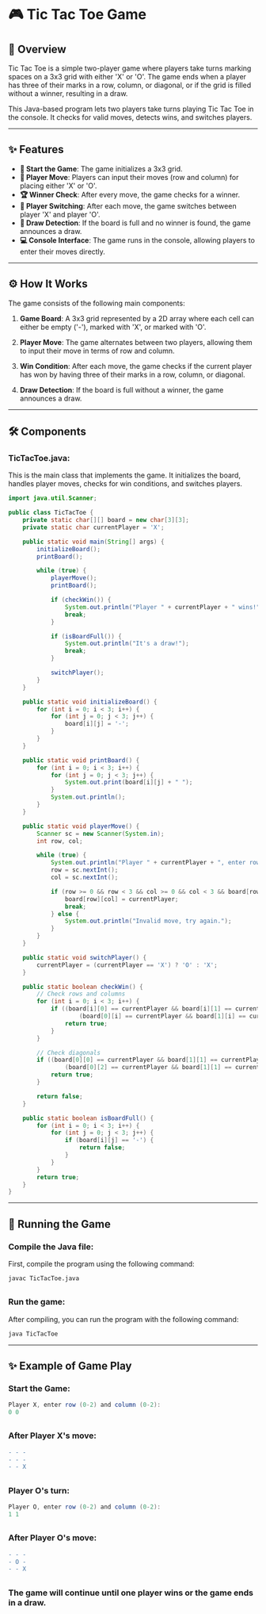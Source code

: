 # 🎮 Tic Tac Toe Game

## 📜 Overview
Tic Tac Toe is a simple two-player game where players take turns marking spaces on a 3x3 grid with either 'X' or 'O'. The game ends when a player has three of their marks in a row, column, or diagonal, or if the grid is filled without a winner, resulting in a draw.

This Java-based program lets two players take turns playing Tic Tac Toe in the console. It checks for valid moves, detects wins, and switches players.

---

## ✨ Features

- **🏁 Start the Game**: The game initializes a 3x3 grid.
- **📝 Player Move**: Players can input their moves (row and column) for placing either 'X' or 'O'.
- **🏆 Winner Check**: After every move, the game checks for a winner.
- **🤝 Player Switching**: After each move, the game switches between player 'X' and player 'O'.
- **🔁 Draw Detection**: If the board is full and no winner is found, the game announces a draw.
- **💻 Console Interface**: The game runs in the console, allowing players to enter their moves directly.

---

## ⚙️ How It Works

The game consists of the following main components:

1. **Game Board**:
   A 3x3 grid represented by a 2D array where each cell can either be empty ('-'), marked with 'X', or marked with 'O'.

2. **Player Move**:
   The game alternates between two players, allowing them to input their move in terms of row and column.

3. **Win Condition**:
   After each move, the game checks if the current player has won by having three of their marks in a row, column, or diagonal.

4. **Draw Detection**:
   If the board is full without a winner, the game announces a draw.

---

## 🛠 Components

### **TicTacToe.java**:
This is the main class that implements the game. It initializes the board, handles player moves, checks for win conditions, and switches players.

```java
import java.util.Scanner;

public class TicTacToe {
    private static char[][] board = new char[3][3];
    private static char currentPlayer = 'X';

    public static void main(String[] args) {
        initializeBoard();
        printBoard();

        while (true) {
            playerMove();
            printBoard();

            if (checkWin()) {
                System.out.println("Player " + currentPlayer + " wins!");
                break;
            }

            if (isBoardFull()) {
                System.out.println("It's a draw!");
                break;
            }

            switchPlayer();
        }
    }

    public static void initializeBoard() {
        for (int i = 0; i < 3; i++) {
            for (int j = 0; j < 3; j++) {
                board[i][j] = '-';
            }
        }
    }

    public static void printBoard() {
        for (int i = 0; i < 3; i++) {
            for (int j = 0; j < 3; j++) {
                System.out.print(board[i][j] + " ");
            }
            System.out.println();
        }
    }

    public static void playerMove() {
        Scanner sc = new Scanner(System.in);
        int row, col;

        while (true) {
            System.out.println("Player " + currentPlayer + ", enter row (0-2) and column (0-2): ");
            row = sc.nextInt();
            col = sc.nextInt();

            if (row >= 0 && row < 3 && col >= 0 && col < 3 && board[row][col] == '-') {
                board[row][col] = currentPlayer;
                break;
            } else {
                System.out.println("Invalid move, try again.");
            }
        }
    }

    public static void switchPlayer() {
        currentPlayer = (currentPlayer == 'X') ? 'O' : 'X';
    }

    public static boolean checkWin() {
        // Check rows and columns
        for (int i = 0; i < 3; i++) {
            if ((board[i][0] == currentPlayer && board[i][1] == currentPlayer && board[i][2] == currentPlayer) ||
                    (board[0][i] == currentPlayer && board[1][i] == currentPlayer && board[2][i] == currentPlayer)) {
                return true;
            }
        }

        // Check diagonals
        if ((board[0][0] == currentPlayer && board[1][1] == currentPlayer && board[2][2] == currentPlayer) ||
                (board[0][2] == currentPlayer && board[1][1] == currentPlayer && board[2][0] == currentPlayer)) {
            return true;
        }

        return false;
    }

    public static boolean isBoardFull() {
        for (int i = 0; i < 3; i++) {
            for (int j = 0; j < 3; j++) {
                if (board[i][j] == '-') {
                    return false;
                }
            }
        }
        return true;
    }
}
```

---
## 🏁 Running the Game
### Compile the Java file: 
First, compile the program using the following command:

```bash
javac TicTacToe.java
```
##
### Run the game: 
After compiling, you can run the program with the following command:

```bash
java TicTacToe
```

---
## ✨ Example of Game Play
### Start the Game:
```java
Player X, enter row (0-2) and column (0-2): 
0 0
```
##
### After Player X's move:
```diff
- - - 
- - - 
- - X 
```
##
### Player O's turn:
```java
Player O, enter row (0-2) and column (0-2): 
1 1
```
##
### After Player O's move:
```diff
- - - 
- O - 
- - X 
```
##
### The game will continue until one player wins or the game ends in a draw.


